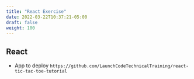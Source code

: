 ```yaml
---
title: "React Exercise"
date: 2022-03-22T10:37:21-05:00
draft: false
weight: 100
---
```


## React

- App to deploy `https://github.com/LaunchCodeTechnicalTraining/react-tic-tac-toe-tutorial`